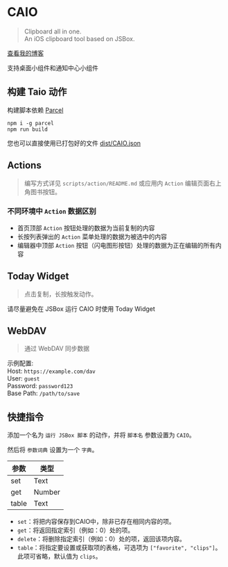 # CAIO

> Clipboard all in one.  
> An iOS clipboard tool based on JSBox.

[查看我的博客](https://blog.ultagic.com/#/detail/42/)

支持桌面小组件和通知中心小组件

## 构建 Taio 动作

构建脚本依赖 [Parcel](https://parceljs.org/)

```shell
npm i -g parcel
npm run build
```

您也可以直接使用已打包好的文件 [dist/CAIO.json](./dist/CAIO.json)

## Actions

> 编写方式详见 `scripts/action/README.md` 或应用内 `Action` 编辑页面右上角图书按钮。

### 不同环境中 `Action` 数据区别

- 首页顶部 `Action` 按钮处理的数据为当前复制的内容
- 长按列表弹出的 `Action` 菜单处理的数据为被选中的内容
- 编辑器中顶部 `Action` 按钮（闪电图形按钮）处理的数据为正在编辑的所有内容

## Today Widget

> 点击复制，长按触发动作。

请尽量避免在 JSBox 运行 CAIO 时使用 Today Widget

## WebDAV

> 通过 WebDAV 同步数据

示例配置:  
Host: `https://example.com/dav`  
User: `guest`  
Password: `password123`  
Base Path: `/path/to/save`

## 快捷指令

添加一个名为 `运行 JSBox 脚本` 的动作，并将 `脚本名` 参数设置为 `CAIO`。

然后将 `参数词典` 设置为一个 `字典`。

| 参数  | 类型   |
| ----- | ------ |
| set   | Text   |
| get   | Number |
| table | Text   |

- `set`：将把内容保存到CAIO中，除非已存在相同内容的项。
- `get`：将返回指定索引（例如：0）处的项。
- `delete`：将删除指定索引（例如：0）处的项，返回该项内容。
- `table`：将指定要设置或获取项的表格，可选项为 `["favorite", "clips"]`。此项可省略，默认值为 `clips`。
